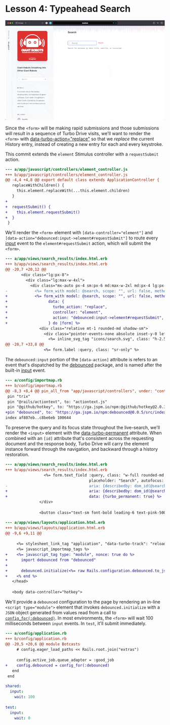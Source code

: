 # Lesson 4: Typeahead Search

![Demo of typeahead search](./assets/lesson-4/demo.gif)

Since the `<form>` will be making rapid submissions and those submissions will
result in a sequence of Turbo Drive visits, we'll want to render the `<form>`
with [data-turbo-action="replace"][] so that we _replace_ the current History
entry, instead of creating a new entry for each and every keystroke.

This commit extends the `element` Stimulus controller with a `requestSubmit`
action.

```diff
--- a/app/javascript/controllers/element_controller.js
+++ b/app/javascript/controllers/element_controller.js
@@ -4,4 +4,8 @@ export default class extends ApplicationController {
   replaceWithChildren() {
     this.element.replaceWith(...this.element.children)
   }
+
+  requestSubmit() {
+    this.element.requestSubmit()
+  }
 }
```

 We'll render the `<form>` element with `[data-controller="element"]` and
`[data-action="debounced:input->element#requestSubmit"]` to route every
[input][] event to the `element#requestSubmit` action, which will submit the
`<form>`.

```diff
--- a/app/views/search_results/index.html.erb
+++ b/app/views/search_results/index.html.erb
@@ -20,7 +20,12 @@
       <div class="lg:px-8">
         <div class="lg:max-w-4xl">
           <div class="mx-auto px-4 sm:px-6 md:max-w-2xl md:px-4 lg:px-0">
-            <%= form_with model: @search, scope: "", url: false, method: :get, class: "flex items-center gap-4" do |form| %>
+            <%= form_with model: @search, scope: "", url: false, method: :get, class: "flex items-center gap-4",
+                  data: {
+                    turbo_action: "replace",
+                    controller: "element",
+                    action: "debounced:input->element#requestSubmit",
+                  } do |form| %>
               <div class="relative mt-1 rounded-md shadow-sm">
                 <div class="pointer-events-none absolute inset-y-0 left-0 flex items-center pl-3">
                   <%= inline_svg_tag "icons/search.svg", class: "h-2.5 w-2.5" %>
@@ -28,7 +33,8 @@
                 <%= form.label :query, class: "sr-only" %>
```

The `debounced:input` portion of the `[data-action]` attribute is refers to an
event that's dispatched by the [debounced][] package, and is named after the
built-in [input][] event.

```diff
--- a/config/importmap.rb
+++ b/config/importmap.rb
@@ -8,3 +8,4 @@ pin_all_from "app/javascript/controllers", under: "controllers"
 pin "trix"
 pin "@rails/actiontext", to: "actiontext.js"
 pin "@github/hotkey", to: "https://ga.jspm.io/npm:@github/hotkey@2.0.1/dist/index.js"
+pin "debounced", to: "https://ga.jspm.io/npm:debounced@0.0.5/src/index.js"
index af807eb..c8be6eb 100644
```

To preserve the query and its focus state throughout the live-search, we'll
render the `<input>` element with the [data-turbo-permanent][] attribute. When
combined with an `[id]` attribute that's consistent across the requesting
document and the response body, Turbo Drive will carry the element instance
forward through the navigation, and backward through a history restoration.

```diff
--- a/app/views/search_results/index.html.erb
+++ b/app/views/search_results/index.html.erb
                 <%= form.text_field :query, class: "w-full rounded-md border-gray-300 pl-10 text-sm placeholder:font-mono placeholder:text-sm placeholder:leading-7 placeholder:text-slate-500",
                                     placeholder: "Search", autofocus: true,
-                                    aria: {describedby: dom_id(@search, :prompt)} %>
+                                    aria: {describedby: dom_id(@search, :prompt)},
+                                    data: {turbo_permanent: true} %>
               </div>
 
               <button class="text-sm font-bold leading-6 text-pink-500 hover:text-pink-700 active:text-pink-900">
```


```diff
--- a/app/views/layouts/application.html.erb
+++ b/app/views/layouts/application.html.erb
@@ -9,6 +9,11 @@
 
     <%= stylesheet_link_tag "application", "data-turbo-track": "reload" %>
     <%= javascript_importmap_tags %>
+    <%= javascript_tag type: "module", nonce: true do %>
+      import debounced from "debounced"
+
+      debounced.initialize(<%= raw Rails.configuration.debounced.to_json %>)
+    <% end %>
   </head>
 
   <body data-controller="hotkey">
```

 We'll provide a `debounced` configuration to the page by rendering an in-line
`<script type="module">` element that invokes `debounced.initialize` with a
`JSON` object generated from values read from a call to
[`config_for(:debounced)`][config_for]. In most environments, the `<form>` will
wait 100 milliseconds between `input` events. In `test`, it'll submit
immediately.


```diff
--- a/config/application.rb
+++ b/config/application.rb
@@ -20,5 +20,6 @@ module Botcasts
     # config.eager_load_paths << Rails.root.join("extras")
 
     config.active_job.queue_adapter = :good_job
+    config.debounced = config_for(:debounced)
   end
 end
```

```yml
shared:
  input:
    wait: 100

test:
  input:
    wait: 0
```

[input]: https://developer.mozilla.org/en-US/docs/Web/API/HTMLElement/input_event
[data-turbo-permanent]: https://turbo.hotwired.dev/handbook/building#persisting-elements-across-page-loads
[debounced]: https://github.com/hopsoft/debounced#why
[config_for]: https://edgeapi.rubyonrails.org/classes/Rails/Application.html#method-i-config_for
[data-turbo-action="replace"]: https://turbo.hotwired.dev/handbook/drive#application-visits
